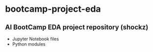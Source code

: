 # bootcamp-project-eda

## AI BootCamp EDA project repository (shockz)

- Jupyter Notebook files
- Python modules
